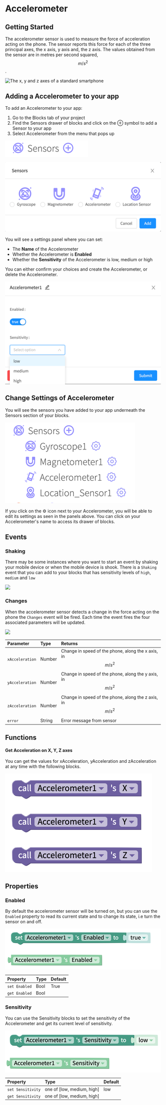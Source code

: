 # Accelerometer

## Getting Started 

The accelerometer sensor is used to measure the force of acceleration acting on the phone. The sensor reports this force for each of the three principal axes, the x axis, y axis and, the z axis. The values obtained from the sensor are in metres per second squared, $$m/s^2$$.  


![The x, y and z axes of a standard smartphone](.gitbook/assets/screenshot-2019-05-18-at-15.27.06.png)

## Adding a Accelerometer to your app

To add an Accelerometer to your app:

1. Go to the Blocks tab of your project
2. Find the Sensors drawer of blocks and click on the ⊕ symbol to add a Sensor to your app
3. Select Accelerometer from the menu that pops up

![](.gitbook/assets/sensors.png)

![](.gitbook/assets/sensor-options.png)

You will see a settings panel where you can set:

* The **Name** of the Accelerometer
* Whether the Accelerometer is **Enabled**
* Whether the **Sensitivity** of the Accelerometer is low, medium or high

You can either confirm your choices and create the Accelerometer, or delete the Accelerometer.

![](.gitbook/assets/image%20%28127%29.png)

## Change Settings of Accelerometer

You will see the sensors you have added to your app underneath the Sensors section of your blocks.

![](.gitbook/assets/showallsensors.png)

  
If you click on the ⚙ icon next to your Accelerometer, you will be able to edit its settings as seen in the panels above. You can click on your Accelerometer's name to access its drawer of blocks.‌

## Events

### Shaking

There may be some instances where you want to start an event by shaking your mobile device or when the mobile device is shook. There is a `Shaking` event that you can add to your blocks that has sensitivity levels of `high`, `medium` and `low`

![](.gitbook/assets/screen-shot-2019-06-10-at-10.06.07-am.png)



### Changes

When the accelerometer sensor detects a change in the force acting on the phone the `Changes` event will be fired. Each time the event fires the four associated parameters will be updated.

![](.gitbook/assets/screenshot-2019-05-18-at-14.13.50.png)

| **Parameter** | Type | Returns |
| :--- | :--- | :--- |
| `xAcceleration` | Number | Change in speed of the phone, along the x axis, in $$m/s^2 $$  |
| `yAcceleration` | Number | Change in speed of the phone, along the y axis, in $$m/s^2 $$  |
| `zAcceleration` | Number | Change in speed of the phone, along the z axis, in $$m/s^2 $$  |
| `error` | String | Error message from sensor |

## Functions

#### Get Acceleration on X, Y, Z axes

You can get the values for xAcceleration, yAcceleration and zAcceleration at any time with the following blocks.

![](.gitbook/assets/screen-shot-2021-04-12-at-8.41.52-am.png)

## Properties

### Enabled

By default the accelerometer sensor will be turned on, but you can use the `Enabled` property to read its current state and to change its state, i.e turn the sensor on and off.

![](.gitbook/assets/acc_enabled.png)

| Property | Type | Default |
| :--- | :--- | :--- |
| `set Enabled` | Bool | True |
| `get Enabled` | Bool |  |

### Sensitivity

You can use the Sensitivity blocks to set the sensitivity of the Accelerometer and get its current level of sensitivity.

![](.gitbook/assets/screen-shot-2021-04-12-at-8.42.32-am.png)



| Property | Type | Default |
| :--- | :--- | :--- |
| `set Sensitivity` | one of \[low, medium, high\] | low |
| `get Sensitivity` | one of \[low, medium, high\] |  |

